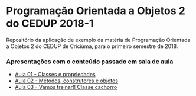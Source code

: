 # Programação Orientada a Objetos 2 do CEDUP 2018-1

Repositório da aplicação de exemplo da matéria de Programação Orientada a Objetos 2 do CEDUP de Criciúma, para o primeiro semestre de 2018.

### Apresentações com o conteúdo passado em sala de aula
 - [Aula 01 - Classes e propriedades](https://docs.google.com/presentation/d/1TUssrkuRO8AFjIle-TGpek8dwCQXn_L84ybTY8u9oMc/edit?usp=sharing)
 - [Aula 02 - Métodos, construtores e objetos](https://docs.google.com/presentation/d/1-T7T-ngO7uWgdgo0XGTxGj_PnHiwPakv9MlsYh69RhM/edit?usp=sharing)
 - [Aula 03 - Vamos treinar!! Classe cachorro](https://docs.google.com/presentation/d/1MYVlqtFUo0iYYkCzohLwlRJ-OCr5iiTZScJ2r4D2Rso/edit?usp=sharing)
